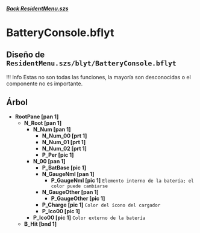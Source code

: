 #####  [Back ResidentMenu.szs](../index.md)

# BatteryConsole.bflyt

## Diseño de `ResidentMenu.szs/blyt/BatteryConsole.bflyt`

<!-- prettier-ignore -->
!!! Info
    Estas no son todas las funciones, la mayoría son desconocidas o el componente no es importante.

## Árbol

-	**RootPane [pan 1]**
	-	**N_Root [pan 1]** 
		-	**N_Num [pan 1]**
			-	**N_Num_00 [prt 1]**
			-	**N_Num_01 [prt 1]**
			-	**N_Num_02 [prt 1]**
			-	**P_Per [pic 1]**
		-	**N_00 [pan 1]**
			-	**P_BatBase [pic 1]**
			-	**N_GaugeNml [pan 1]**
				-	**P_GaugeNml [pic 1]** `Elemento interno de la batería; el color puede cambiarse`
			-	**N_GaugeOther [pan 1]**
				-	**P_GaugeOther [pic 1]**
			-	**P_Charge [pic 1]** `Color del ícono del cargador`
			-	**P_Ico00 [pic 1]**
		-	**P_Ico00 [pic 1]** `Color externo de la batería`
	-	**B_Hit [bnd 1]**
